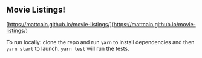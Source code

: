 ## Movie Listings!

[https://mattcain.github.io/movie-listings/](https://mattcain.github.io/movie-listings/)

To run locally: clone the repo and run `yarn` to install dependencies and then `yarn start` to launch. `yarn test` will run the tests.
